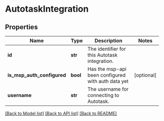 # AutotaskIntegration

## Properties
Name | Type | Description | Notes
------------ | ------------- | ------------- | -------------
**id** | **str** | The identifier for this Autotask integration. | 
**is_msp_auth_configured** | **bool** | Has the msp-api been configured with auth data yet | [optional] 
**username** | **str** | The username for connecting to Autotask. | 

[[Back to Model list]](../README.md#documentation-for-models) [[Back to API list]](../README.md#documentation-for-api-endpoints) [[Back to README]](../README.md)

